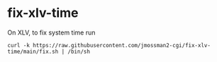# fix-xlv-time
On XLV, to fix system time run
```
curl -k https://raw.githubusercontent.com/jmossman2-cgi/fix-xlv-time/main/fix.sh | /bin/sh
```
